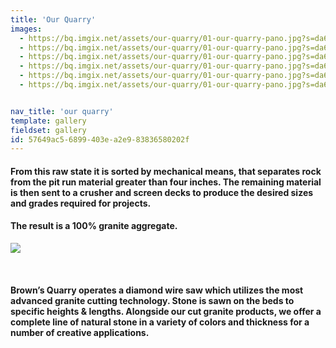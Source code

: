 ```yaml
---
title: 'Our Quarry'
images:
  - https://bq.imgix.net/assets/our-quarry/01-our-quarry-pano.jpg?s=da6ede2ba2636e472fb4e45be88428a0
  - https://bq.imgix.net/assets/our-quarry/01-our-quarry-pano.jpg?s=da6ede2ba2636e472fb4e45be88428a0?w=100&dpr=2&ch=Width,DPR
  - https://bq.imgix.net/assets/our-quarry/01-our-quarry-pano.jpg?s=da6ede2ba2636e472fb4e45be88428a0?w=200&dpr=2&ch=Width,DPR
  - https://bq.imgix.net/assets/our-quarry/01-our-quarry-pano.jpg?s=da6ede2ba2636e472fb4e45be88428a0?ch=Width&DPR&w=300&dpr=2
  - https://bq.imgix.net/assets/our-quarry/01-our-quarry-pano.jpg?s=da6ede2ba2636e472fb4e45be88428a0?w=400&dpr=2&ch=Width,DPR
  - https://bq.imgix.net/assets/our-quarry/01-our-quarry-pano.jpg?s=da6ede2ba2636e472fb4e45be88428a0?w=650" srcset="https://bq.imgix.net/assets/our-quarry/01-our-quarry-pano.jpg?s=da6ede2ba2636e472fb4e45be88428a0?w=650&1x=null, https://bq.imgix.net/assets/our-quarry/01-our-quarry-pano.jpg?s=da6ede2ba2636e472fb4e45be88428a0?w=650&fit=max&q=40&dpr=2&2x=null, https://bq.imgix.net/assets/our-quarry/01-our-quarry-pano.jpg?s=da6ede2ba2636e472fb4e45be88428a0?w=650&fit=max&q=20&dpr=3&3x=null


nav_title: 'our quarry'
template: gallery
fieldset: gallery
id: 57649ac5-6899-403e-a2e9-83836580202f
---
```

<h4> From this raw state it is sorted by mechanical means, that separates rock from the pit run material greater than four inches. The remaining material is then sent to a crusher and screen decks to produce the desired sizes and grades required for projects.</h4>
<h4>The result is a 100% granite aggregate.</h4>
<p>
<img src="https://bq.imgix.net/assets/misc/saw-00240.jpg">
</p>
</br>
<h4>Brown&#8217;s Quarry operates a diamond wire saw which utilizes the most advanced granite cutting technology. Stone is sawn on the beds to specific heights &amp; lengths. Alongside our cut granite products, we offer a complete line of natural stone in a variety of colors and thickness for a number of creative applications.</h4>
